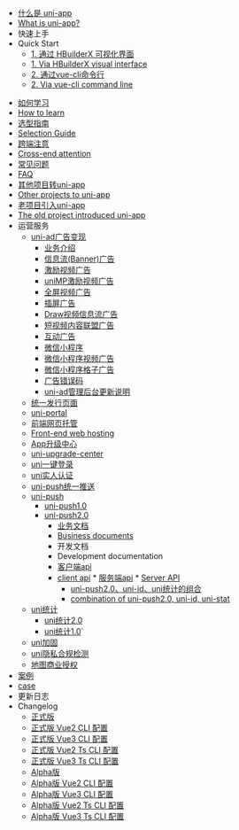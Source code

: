 * [什么是 uni-app](README.md)
* [What is uni-app?](README.md)
* 快速上手
* Quick Start
  * [1. 通过 HBuilderX 可视化界面](quickstart-hx.md)
  * [1. Via HBuilderX visual interface](quickstart-hx.md)
  * [2. 通过vue-cli命令行](quickstart-cli.md)
  * [2. Via vue-cli command line](quickstart-cli.md)
<!-- * [uni-app的由来](history.md) -->
<!-- * [Origin of uni-app](history.md) -->
* [如何学习](resource.md)
* [How to learn](resource.md)
* [选型指南](select.md)
* [Selection Guide](select.md)
* [跨端注意](matter.md)
* [Cross-end attention](matter.md)
* [常见问题](faq.md)
* [FAQ](faq.md)
* [其他项目转uni-app](translate.md)
* [Other projects to uni-app](translate.md)
* [老项目引入uni-app](hybrid.md)
* [The old project introduced uni-app](hybrid.md)
* 运营服务
  * [uni-ad广告变现](uni-ad/intro.md)
    * [业务介绍](uni-ad/intro.md)
    * [信息流(Banner)广告](uni-ad/ad-component.md)
    * [激励视频广告](uni-ad/ad-rewarded-video.md)
    * [uniMP激励视频广告](uni-ad/unimp.md)
    * [全屏视频广告](uni-ad/ad-fullscreen-video.md)
    * [插屏广告](uni-ad/ad-interstitial.md)
    * [Draw视频信息流广告](uni-ad/ad-draw.md)
    * [短视频内容联盟广告](uni-ad/ad-content-page.md)
    * [互动广告](uni-ad/ad-interactive.md)
    * [微信小程序](uni-ad/ad-weixin.md)
    * [微信小程序视频广告](uni-ad/ad-video.md)
    * [微信小程序格子广告](uni-ad/ad-grid.md)
    * [广告错误码](uni-ad/ad-error-code.md)
    * [uni-ad管理后台更新说明](uni-ad/release.md)
  * [统一发行页面](/uniCloud/uni-portal.md)
  * [uni-portal](/uniCloud/uni-portal.md)
  * [前端网页托管](uniCloud/hosting.md)
  * [Front-end web hosting](uniCloud/hosting.md)
  * [App升级中心](uniCloud/upgrade-center.md)
  * [uni-upgrade-center](uniCloud/upgrade-center.md)
  * [uni一键登录](univerify.md)
  * [uni实人认证](uniCloud/frv/intro.md)
  * [uni-push统一推送](unipush.md)
  * [uni-push](unipush.md)
	* [uni-push1.0](unipush-v1.md)
	* [uni-push2.0](unipush-v2.md)
		* [业务文档](unipush-v2.md)
		* [Business documents](unipush-v2.md)
		* 开发文档
		* Development documentation
      * [客户端api](api/plugins/push.md)
      * [client api](api/plugins/push.md)
			* [服务端api](uniCloud/uni-cloud-push/api.md)
			* [Server API](uniCloud/uni-cloud-push/api.md)
		* [uni-push2.0、uni-id、uni统计的组合](uniCloud/uni-cloud-push/mate.md)
		* [combination of uni-push2.0, uni-id, uni-stat](uniCloud/uni-cloud-push/mate.md)
  * [uni统计](uni-stat.md)
    * [uni统计2.0](uni-stat-v2.md)
	* [uni统计1.0](uni-stat-v1.md)`
  * [uni加固](uni-app-security.md)
  * [uni隐私合规检测](uni-app-privacy-detect.md)
  * [地图商业授权](/tutorial/app-geolocation.md?id=lic)
* [案例](case.md)
* [case](case.md)
* 更新日志
* Changelog
  * [正式版](release.md)
  * [正式版 Vue2 CLI 配置](vue2-cli-release.md)
  * [正式版 Vue3 CLI 配置](vue3-cli-release.md)
  * [正式版 Vue2 Ts CLI 配置](vue2-ts-cli-release.md)
  * [正式版 Vue3 Ts CLI 配置](vue3-ts-cli-release.md)
  * [Alpha版](release-note-alpha.md)
  * [Alpha版 Vue2 CLI 配置](vue2-cli-alpha-release.md)
  * [Alpha版 Vue3 CLI 配置](vue3-cli-alpha-release.md)
  * [Alpha版 Vue2 Ts CLI 配置](vue2-ts-cli-alpha-release.md)
  * [Alpha版 Vue3 Ts CLI 配置](vue3-ts-cli-alpha-release.md)
